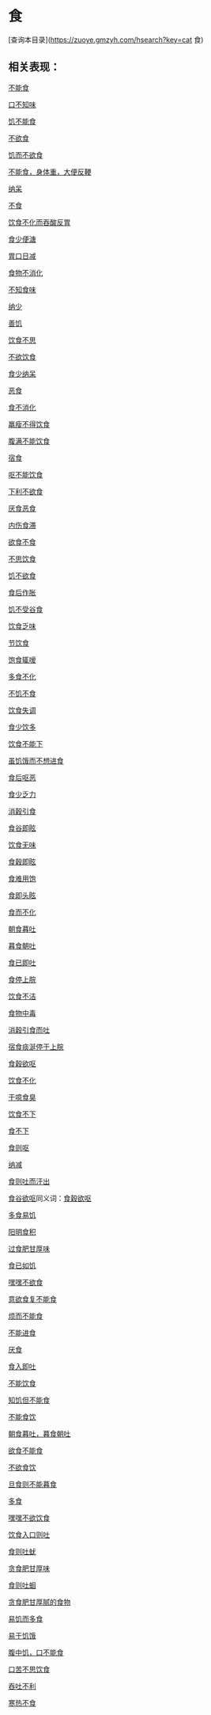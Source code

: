 # 食
[查询本目录](https://zuoye.gmzyh.com/hsearch?key=cat 食)

## 相关表现：

[不能食](https://zuoye.gmzyh.com/search?key=不能食)
[口不知味](https://zuoye.gmzyh.com/search?key=口不知味)
[饥不能食](https://zuoye.gmzyh.com/search?key=饥不能食)
[不欲食](https://zuoye.gmzyh.com/search?key=不欲食)
[饥而不欲食](https://zuoye.gmzyh.com/search?key=饥而不欲食)
[不能食，身体重，大便反鞕](https://zuoye.gmzyh.com/search?key=不能食，身体重，大便反鞕)
[纳呆](https://zuoye.gmzyh.com/search?key=纳呆)
[不食](https://zuoye.gmzyh.com/search?key=不食)
[饮食不化而吞酸反胃](https://zuoye.gmzyh.com/search?key=饮食不化而吞酸反胃)
[食少便溏](https://zuoye.gmzyh.com/search?key=食少便溏)
[胃口日减](https://zuoye.gmzyh.com/search?key=胃口日减)
[食物不消化](https://zuoye.gmzyh.com/search?key=食物不消化)
[不知食味](https://zuoye.gmzyh.com/search?key=不知食味)
[纳少](https://zuoye.gmzyh.com/search?key=纳少)
[善饥](https://zuoye.gmzyh.com/search?key=善饥)
[饮食不思](https://zuoye.gmzyh.com/search?key=饮食不思)
[不欲饮食](https://zuoye.gmzyh.com/search?key=不欲饮食)
[食少纳呆](https://zuoye.gmzyh.com/search?key=食少纳呆)
[恶食](https://zuoye.gmzyh.com/search?key=恶食)
[食不消化](https://zuoye.gmzyh.com/search?key=食不消化)
[羸瘦不得饮食](https://zuoye.gmzyh.com/search?key=羸瘦不得饮食)
[腹满不能饮食](https://zuoye.gmzyh.com/search?key=腹满不能饮食)
[宿食](https://zuoye.gmzyh.com/search?key=宿食)
[呕不能饮食](https://zuoye.gmzyh.com/search?key=呕不能饮食)
[下利不欲食](https://zuoye.gmzyh.com/search?key=下利不欲食)
[厌食恶食](https://zuoye.gmzyh.com/search?key=厌食恶食)
[内伤食滞](https://zuoye.gmzyh.com/search?key=内伤食滞)
[欲食不食](https://zuoye.gmzyh.com/search?key=欲食不食)
[不思饮食](https://zuoye.gmzyh.com/search?key=不思饮食)
[饥不欲食](https://zuoye.gmzyh.com/search?key=饥不欲食)
[食后作胀](https://zuoye.gmzyh.com/search?key=食后作胀)
[饥不受谷食](https://zuoye.gmzyh.com/search?key=饥不受谷食)
[饮食乏味](https://zuoye.gmzyh.com/search?key=饮食乏味)
[节饮食](https://zuoye.gmzyh.com/search?key=节饮食)
[饱食辄嗳](https://zuoye.gmzyh.com/search?key=饱食辄嗳)
[多食不化](https://zuoye.gmzyh.com/search?key=多食不化)
[不饥不食](https://zuoye.gmzyh.com/search?key=不饥不食)
[饮食失调](https://zuoye.gmzyh.com/search?key=饮食失调)
[食少饮多](https://zuoye.gmzyh.com/search?key=食少饮多)
[饮食不能下](https://zuoye.gmzyh.com/search?key=饮食不能下)
[虽饥饿而不想进食](https://zuoye.gmzyh.com/search?key=虽饥饿而不想进食)
[食后呕恶](https://zuoye.gmzyh.com/search?key=食后呕恶)
[食少乏力](https://zuoye.gmzyh.com/search?key=食少乏力)
[消穀引食](https://zuoye.gmzyh.com/search?key=消穀引食)
[食谷即眩](https://zuoye.gmzyh.com/search?key=食谷即眩)
[饮食无味](https://zuoye.gmzyh.com/search?key=饮食无味)
[食穀即眩](https://zuoye.gmzyh.com/search?key=食穀即眩)
[食难用饱](https://zuoye.gmzyh.com/search?key=食难用饱)
[食即头眩](https://zuoye.gmzyh.com/search?key=食即头眩)
[食而不化](https://zuoye.gmzyh.com/search?key=食而不化)
[朝食暮吐](https://zuoye.gmzyh.com/search?key=朝食暮吐)
[暮食朝吐](https://zuoye.gmzyh.com/search?key=暮食朝吐)
[食已即吐](https://zuoye.gmzyh.com/search?key=食已即吐)
[食停上脘](https://zuoye.gmzyh.com/search?key=食停上脘)
[饮食不洁](https://zuoye.gmzyh.com/search?key=饮食不洁)
[食物中毒](https://zuoye.gmzyh.com/search?key=食物中毒)
[消穀引食而吐](https://zuoye.gmzyh.com/search?key=消穀引食而吐)
[宿食痰涎停于上脘](https://zuoye.gmzyh.com/search?key=宿食痰涎停于上脘)
[食穀欲呕](https://zuoye.gmzyh.com/search?key=食穀欲呕)
[饮食不化](https://zuoye.gmzyh.com/search?key=饮食不化)
[干噫食臭](https://zuoye.gmzyh.com/search?key=干噫食臭)
[饮食不下](https://zuoye.gmzyh.com/search?key=饮食不下)
[食不下](https://zuoye.gmzyh.com/search?key=食不下)
[食则呕](https://zuoye.gmzyh.com/search?key=食则呕)
[纳减](https://zuoye.gmzyh.com/search?key=纳减)
[食则吐而汗出](https://zuoye.gmzyh.com/search?key=食则吐而汗出)
[食谷欲呕](https://zuoye.gmzyh.com/search?key=食谷欲呕)同义词：[食穀欲呕](https://zuoye.gmzyh.com/search?key=食穀欲呕)
[多食易饥](https://zuoye.gmzyh.com/search?key=多食易饥)
[阳明食积](https://zuoye.gmzyh.com/search?key=阳明食积)
[过食肥甘厚味](https://zuoye.gmzyh.com/search?key=过食肥甘厚味)
[食已如饥](https://zuoye.gmzyh.com/search?key=食已如饥)
[嘿嘿不欲食](https://zuoye.gmzyh.com/search?key=嘿嘿不欲食)
[意欲食复不能食](https://zuoye.gmzyh.com/search?key=意欲食复不能食)
[烦而不能食](https://zuoye.gmzyh.com/search?key=烦而不能食)
[不能进食](https://zuoye.gmzyh.com/search?key=不能进食)
[厌食](https://zuoye.gmzyh.com/search?key=厌食)
[食入即吐](https://zuoye.gmzyh.com/search?key=食入即吐)
[不能饮食](https://zuoye.gmzyh.com/search?key=不能饮食)
[知饥但不能食](https://zuoye.gmzyh.com/search?key=知饥但不能食)
[不能食饮](https://zuoye.gmzyh.com/search?key=不能食饮)
[朝食暮吐，暮食朝吐](https://zuoye.gmzyh.com/search?key=朝食暮吐，暮食朝吐)
[欲食不能食](https://zuoye.gmzyh.com/search?key=欲食不能食)
[不欲食饮](https://zuoye.gmzyh.com/search?key=不欲食饮)
[旦食则不能暮食](https://zuoye.gmzyh.com/search?key=旦食则不能暮食)
[多食](https://zuoye.gmzyh.com/search?key=多食)
[嘿嘿不欲饮食](https://zuoye.gmzyh.com/search?key=嘿嘿不欲饮食)
[饮食入口则吐](https://zuoye.gmzyh.com/search?key=饮食入口则吐)
[食则吐蚘](https://zuoye.gmzyh.com/search?key=食则吐蚘)
[贪食肥甘厚味](https://zuoye.gmzyh.com/search?key=贪食肥甘厚味)
[食则吐蛔](https://zuoye.gmzyh.com/search?key=食则吐蛔)
[贪食肥甘厚腻的食物](https://zuoye.gmzyh.com/search?key=贪食肥甘厚腻的食物)
[易饥而多食](https://zuoye.gmzyh.com/search?key=易饥而多食)
[易于饥饿](https://zuoye.gmzyh.com/search?key=易于饥饿)
[腹中饥，口不能食](https://zuoye.gmzyh.com/search?key=腹中饥，口不能食)
[口苦不思饮食](https://zuoye.gmzyh.com/search?key=口苦不思饮食)
[吞吐不利](https://zuoye.gmzyh.com/search?key=吞吐不利)
[寒热不食](https://zuoye.gmzyh.com/search?key=寒热不食)
